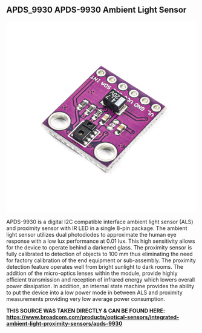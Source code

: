 APDS_9930 APDS-9930 Ambient Light Sensor 
---------------

![](https://raw.githubusercontent.com/AlexandrosPanag/My_Arduino_Projects/main/APDS_9930/APDS-9930-Module.jpg)


APDS-9930 is a digital I2C compatible interface ambient light sensor (ALS) and proximity sensor with IR LED in a single 8-pin package.  The ambient light sensor utilizes dual photodiodes to approximate the human eye response with a low lux performance at 0.01 lux.  This high sensitivity allows for the device to operate behind a darkened glass. The proximity sensor is fully calibrated to detection of objects  to 100 mm thus eliminating the need for factory calibration of the end equipment or sub-assembly. The proximity detection feature operates well from bright sunlight to dark rooms. The addition of the micro-optics lenses within the module, provide highly efficient transmission and reception of infrared energy which lowers overall power dissipation.  In addition, an internal state machine provides the ability to put the device into a low power mode in between ALS and proximity measurements providing very low average power consumption.

<b> THIS SOURCE WAS TAKEN DIRECTLY & CAN BE FOUND HERE: https://www.broadcom.com/products/optical-sensors/integrated-ambient-light-proximity-sensors/apds-9930 </b>
 
